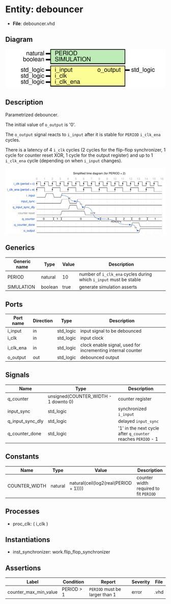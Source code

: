 
# Entity: debouncer 
- **File**: debouncer.vhd

## Diagram
![Diagram](debouncer.svg "Diagram")
## Description

Parametrized debouncer.

The initial value of `o_output` is '0'.

The `o_output` signal reacts to `i_input` after it is stable for `PERIOD` `i_clk_ena` cycles.

There is a latency of 4 `i_clk` cycles (2 cycles for the flip-flop synchronizer,
1 cycle for counter reset XOR, 1 cycle for the output register) and up to 1 `i_clk_ena`
cycle (depending on when `i_input` changes).



![alt text](debouncer_wavedrom_0.svg "title")

 


## Generics

| Generic name | Type    | Value | Description                                                        |
| ------------ | ------- | ----- | ------------------------------------------------------------------ |
| PERIOD       | natural | 10    | number of `i_clk_ena` cycles during which `i_input` must be stable |
| SIMULATION   | boolean | true  | generate simulation asserts                                        |

## Ports

| Port name | Direction | Type      | Description                                                 |
| --------- | --------- | --------- | ----------------------------------------------------------- |
| i_input   | in        | std_logic | input signal to be debounced                                |
| i_clk     | in        | std_logic | input clock                                                 |
| i_clk_ena | in        | std_logic | clock enable signal, used for incrementing internal counter |
| o_output  | out       | std_logic | debounced output                                            |

## Signals

| Name             | Type                                 | Description                                                  |
| ---------------- | ------------------------------------ | ------------------------------------------------------------ |
| q_counter        | unsigned(COUNTER_WIDTH - 1 downto 0) | counter register                                             |
| input_sync       | std_logic                            | synchronized `i_input`                                       |
| q_input_sync_dly | std_logic                            | delayed `input_sync`                                         |
| q_counter_done   | std_logic                            | '1' in the next cycle after `q_counter` reaches `PERIOD` - 1 |

## Constants

| Name          | Type    | Value                                 | Description                            |
| ------------- | ------- | ------------------------------------- | -------------------------------------- |
| COUNTER_WIDTH | natural | natural(ceil(log2(real(PERIOD + 1)))) | counter width required to fit `PERIOD` |

## Processes
- proc_clk: ( i_clk )

## Instantiations

- inst_synchronizer: work.flip_flop_synchronizer

## Assertions

| Label | Condition | Report | Severity | File |
|-------|-----------|--------|----------| -----|
| counter_max_min_value | PERIOD > 1 | `PERIOD` must be larger than 1 | error | .vhd |
